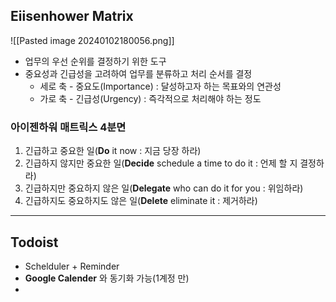 ## Eiisenhower Matrix
![[Pasted image 20240102180056.png]]
- 업무의 우선 순위를 결정하기 위한 도구
- 중요성과 긴급성을 고려하여 업무를 분류하고 처리 순서를 결정
	- 세로 축 - 중요도(Importance) : 달성하고자 하는 목표와의 연관성
	- 가로 축 - 긴급성(Urgency) : 즉각적으로 처리해야 하는 정도
### 아이젠하워 매트릭스 4분면
1. 긴급하고 중요한 일(**Do** it now : 지금 당장 하라)
2. 긴급하지 않지만 중요한 일(**Decide** schedule a time to do it : 언제 할 지 결정하라)
3. 긴급하지만 중요하지 않은 일(**Delegate** who can do it for you : 위임하라)
4. 긴급하지도 중요하지도 않은 일(**Delete** eliminate it : 제거하라)
---
## Todoist
- Schelduler + Reminder
- **Google Calender** 와 동기화 가능(1계정 만)
- 